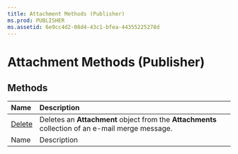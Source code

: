 ```yaml
---
title: Attachment Methods (Publisher)
ms.prod: PUBLISHER
ms.assetid: 6e9cc4d2-08d4-43c1-bfea-44355225278d
---
```



# Attachment Methods (Publisher)

## Methods



|**Name**|**Description**|
|:-----|:-----|
| [Delete](attachment-delete-method-publisher.md)|Deletes an  **Attachment** object from the **Attachments** collection of an e-mail merge message.|
|Name|Description|

